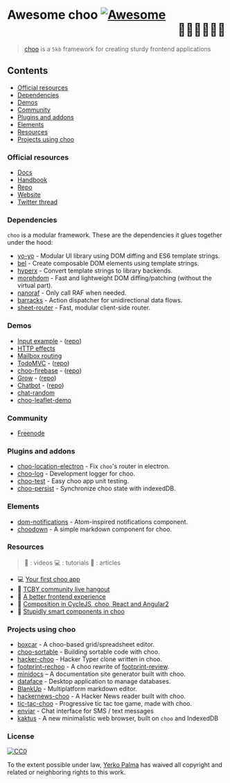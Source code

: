 # Awesome choo [![Awesome](https://cdn.rawgit.com/sindresorhus/awesome/d7305f38d29fed78fa85652e3a63e154dd8e8829/media/badge.svg)](https://github.com/sindresorhus/awesome) <div align="right">:steam_locomotive::train::train::train::train::train:</div>

> [choo](http://yoshuawuyts.com/www-choo) is a `5kb` framework for creating
> sturdy frontend applications

## Contents

- [Official resources](#official-resources)
- [Dependencies](#dependencies)
- [Demos](#demos)
- [Community](#community)
- [Plugins and addons](#plugins-and-addons)
- [Elements](#elements)
- [Resources](#resources)
- [Projects using choo](#projects-using-choo)

### Official resources

- [Docs](https://github.com/yoshuawuyts/choo/blob/master/README.md)
- [Handbook](https://github.com/yoshuawuyts/choo-handbook)
- [Repo](https://github.com/yoshuawuyts/choo)
- [Website](http://yoshuawuyts.com/www-choo)
- [Twitter thread](https://twitter.com/yoshuawuyts/status/730087077803528193)

### Dependencies
`choo` is a modular framework. These are the dependencies it glues together
under the hood:

- [yo-yo](https://github.com/maxogden/yo-yo) - Modular UI library using DOM
  diffing and ES6 template strings.
- [bel](https://github.com/shama/bel) - Create composable DOM elements using
  template strings.
- [hyperx](https://github.com/substack/hyperx) - Convert template strings to
  library backends.
- [morphdom](https://github.com/patrick-steele-idem/morphdom) - Fast and
  lightweight DOM diffing/patching (without the virtual part).
- [nanoraf](https://github.com/yoshuawuyts/nanoraf) - Only call RAF when needed.
- [barracks](https://github.com/yoshuawuyts/barracks) - Action dispatcher for
  unidirectional data flows.
- [sheet-router](https://github.com/yoshuawuyts/sheet-router) - Fast, modular
  client-side router.

### Demos

- [Input example](http://requirebin.com/?gist=e589473373b3100a6ace29f7bbee3186) - ([repo](https://github.com/yoshuawuyts/choo/tree/master/examples/title))
- [HTTP effects](https://hyperdev.com/#!/project/fork-fang)
- [Mailbox routing](https://github.com/yoshuawuyts/choo/tree/master/examples/mailbox)
- [TodoMVC](http://shuheikagawa.com/todomvc-choo) - ([repo](https://github.com/shuhei/todomvc-choo))
- [choo-firebase](https://choo-firebase-2ec21.firebaseapp.com) - ([repo](https://github.com/mw222rs/choo-firebase))
- [Grow](https://grow.static.land) - ([repo](https://github.com/sethvincent/grow))
- [Chatbot](http://chootbot.herokuapp.com) - ([repo](https://github.com/plaey/chatbot))
- [chat-random](https://github.com/akiva/chat-random)
- [choo-leaflet-demo](https://github.com/timwis/choo-leaflet-demo)

### Community

- [Freenode](https://webchat.freenode.net/?channels=choo)

### Plugins and addons

- [choo-location-electron](https://github.com/bcomnes/choo-location-electron) - Fix `choo`'s router in electron.
- [choo-log](https://github.com/yoshuawuyts/choo-log) - Development logger for choo.
- [choo-test](https://github.com/mantoni/choo-test) - Easy choo app unit testing.
- [choo-persist](https://github.com/yoshuawuyts/choo-persist/) - Synchronize choo state with indexedDB.

### Elements

- [dom-notifications](https://github.com/finnp/dom-notifications) - Atom-inspired notifications component.
- [choodown](https://github.com/trainyard/choodown) - A simple markdown component for choo.

### Resources
> :movie_camera: : videos
> :computer: : tutorials
> :book: : articles

- :computer: [Your first choo app](https://yoshuawuyts.gitbooks.io/choo/content/02_your_first_app.html)
- :movie_camera: [TCBY community live hangout](https://www.youtube.com/watch?v=a97Mw2z1SAI)
- :book: [A better frontend experience](https://medium.com/@yoshuawuyts/a-better-frontend-experience-7b0498c85658)
- :book: [Composition in CycleJS, choo, React and Angular2](http://blog.krawaller.se/posts/composition-in-cyclejs-choo-react-and-angular2)
- :book: [Stupidly smart components in choo](http://blog.krawaller.se/posts/stupidly-smart-components-in-choo)

### Projects using choo

- [boxcar](https://github.com/toddself/boxcar) - A choo-based grid/spreadsheet editor.
- [choo-sortable](https://github.com/willkessler/choo-sortable) - Building sortable code with choo.
- [hacker-choo](https://github.com/mw222rs/hacker-choo) - Hacker Typer clone written in choo.
- [footprint-rechoo](https://github.com/npeihl/footprint-rechoo) - A choo rewrite of [footprint-review](http://github.com/sjcgis/footprint-review).
- [minidocs](https://github.com/freeman-lab/minidocs) – A documentation site generator built with choo.
- [dataface](https://github.com/timwis/dataface) - Desktop application to manage databases.
- [BlankUp](https://github.com/HoverBaum/BlankUp-Electron) - Multiplatform markdown editor.
- [hackernews-choo](https://github.com/kvnneff/hackernews-choo) - A Hacker News reader built with choo.
- [tic-tac-choo](https://github.com/YerkoPalma/tic-tac-toe) - Progressive tic tac toe game, made with choo.
- [enviar](https://github.com/timwis/enviar) - Chat interface for SMS / text messages
- [kaktus](https://github.com/kaktus/kaktus) - A new minimalistic web browser, built on `choo` and IndexedDB

### License

[![CC0](http://mirrors.creativecommons.org/presskit/buttons/88x31/svg/cc-zero.svg)](https://creativecommons.org/publicdomain/zero/1.0/)

To the extent possible under law, [Yerko Palma](https://github.com/YerkoPalma) has waived all copyright and related or neighboring rights to this work.
